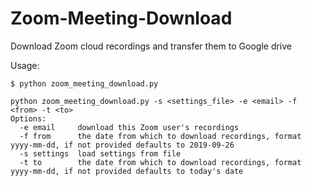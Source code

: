 # Zoom-Meeting-Download
Download Zoom cloud recordings and transfer them to Google drive

Usage:

```
$ python zoom_meeting_download.py

python zoom_meeting_download.py -s <settings_file> -e <email> -f <from> -t <to>
Options:
  -e email     download this Zoom user's recordings
  -f from      the date from which to download recordings, format yyyy-mm-dd, if not provided defaults to 2019-09-26
  -s settings  load settings from file
  -t to        the date from which to download recordings, format yyyy-mm-dd, if not provided defaults to today's date
  ```
